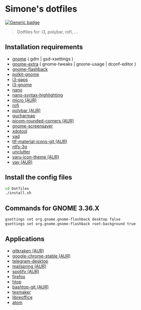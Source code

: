 # Simone's dotfiles

[![Generic badge](https://img.shields.io/badge/Status-Beta-blue.svg)](https://shields.io/)

> Dotfiles for: i3, polybar, rofi, ...

## Installation requirements

- [gnome](https://www.archlinux.org/groups/x86_64/gnome/) ( gdm | gsd-xsettings )
- [gnome-extra](https://www.archlinux.org/groups/x86_64/gnome-extra/) ( gnome-tweaks | gnome-usage | dconf-editor )
- [gnome-flashback](https://www.archlinux.org/packages/community/x86_64/gnome-flashback/)
- [polkit-gnome](https://www.archlinux.org/packages/community/x86_64/polkit-gnome/)
- [i3-gaps](https://www.archlinux.org/packages/community/x86_64/i3-gaps/)
- [i3-gnome](https://github.com/i3-gnome/i3-gnome)
- [nano](https://www.archlinux.org/packages/core/x86_64/nano/)
- [nano-syntax-highlighting](https://www.archlinux.org/packages/community/any/nano-syntax-highlighting/)
- [micro (AUR)](https://aur.archlinux.org/packages/micro/)
- [rofi](https://www.archlinux.org/packages/community/x86_64/rofi/)
- [polybar (AUR)](https://aur.archlinux.org/packages/polybar/)
- [gucharmap](https://www.archlinux.org/packages/extra/x86_64/gucharmap/)
- [picom-rounded-corners (AUR)](https://aur.archlinux.org/packages/picom-rounded-corners/)
- [gnome-screensaver](https://www.archlinux.org/packages/community/x86_64/gnome-screensaver/)
- [xdotool](https://www.archlinux.org/packages/community/x86_64/xdotool/)
- [yad](https://www.archlinux.org/packages/community/x86_64/yad/)
- [ttf-material-icons-git (AUR)](https://aur.archlinux.org/packages/ttf-material-icons-git/)
- [ntfs-3g](https://www.archlinux.org/packages/extra/x86_64/ntfs-3g/)
- [unclutter](https://www.archlinux.org/packages/community/x86_64/unclutter/)
- [yaru-icon-theme (AUR)](https://aur.archlinux.org/packages/yaru-icon-theme/)
- [yay (AUR)](https://aur.archlinux.org/packages/yay/)


## Install the config files

```sh
cd Dotfiles
./install.sh
```

## Commands for GNOME 3.36.X

```sh
gsettings set org.gnome.gnome-flashback desktop false
gsettings set org.gnome.gnome-flashback root-background true
```

## Applications

- [gitkraken (AUR)](https://aur.archlinux.org/packages/gitkraken/)
- [google-chrome-stable (AUR)](https://aur.archlinux.org/packages/google-chrome/)
- [telegram-desktop](https://www.archlinux.org/packages/community/x86_64/telegram-desktop/)
- [mailspring (AUR)](https://aur.archlinux.org/packages/mailspring/)
- [spotify (AUR)](https://aur.archlinux.org/packages/spotify/)
- [firefox](https://www.archlinux.org/packages/extra/x86_64/firefox/)
- [htop](https://www.archlinux.org/packages/extra/x86_64/htop/)
- [bashtop-git (AUR)](https://aur.archlinux.org/packages/bashtop-git/)
- [texmaker](https://www.archlinux.org/packages/community/x86_64/texmaker/)
- [libreoffice](https://www.archlinux.org/packages/extra/x86_64/libreoffice-still/)
- [atom](https://www.archlinux.org/packages/community/x86_64/atom/)
